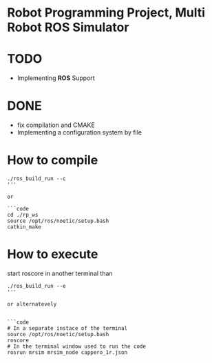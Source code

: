 # Robot Programming Project, Multi Robot ROS Simulator

# TODO
-   Implementing **ROS** Support


# DONE
-  fix compilation and CMAKE
-   Implementing a configuration system by file

# How to compile

```code
./ros_build_run --c
'''

or 

```code
cd ./rp_ws
source /opt/ros/noetic/setup.bash
catkin_make
```

# How to execute
start roscore in another terminal than

```code
./ros_build_run --e
'''

or alternatevely


```code
# In a separate instace of the terminal
source /opt/ros/noetic/setup.bash
roscore
# In the terminal window used to run the code
rosrun mrsim mrsim_node cappero_1r.json
```


